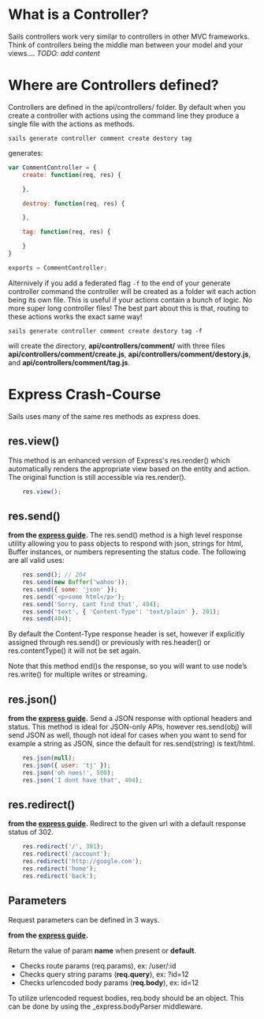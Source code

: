 
# What is a Controller?
Sails controllers work very similar to controllers in other MVC frameworks. Think of controllers
being the middle man between your model and your views.... _TODO: add content_

# Where are Controllers defined?
Controllers are defined in the api/controllers/ folder. By default when you create a controller with
actions using the command line they produce a single file with the actions as methods.

```
sails generate controller comment create destory tag
```
generates:
```javascript
var CommentController = {
	create: function(req, res) {

	},

	destroy: function(req, res) {

	},

	tag: function(req, res) {

	}
}

exports = CommentController;
```

Alternively if you add a federated flag ```-f``` to the end of your generate controller command the
controller will be created as a folder wit each action being its own file. This is useful if
your actions contain a bunch of logic. No more super long controller files! The best part about this
is that, routing to these actions works the exact same way!

```
sails generate controller comment create destory tag -f
```
will create the directory, **api/controllers/comment/** with three files 
**api/controllers/comment/create.js**,
**api/controllers/comment/destory.js**, and
**api/controllers/comment/tag.js**.
 
# Express Crash-Course
Sails uses many of the same res methods as express does.

## res.view()
This method is an enhanced version of  Express's res.render() which automatically renders the 
appropriate view based on the entity and action. The original function is still accessible via
res.render().

```javascript
	res.view();
```


## res.send()
__from the <a href="http://expressjs.com/2x/guide.html#res.send()">express guide</a>.__
The res.send() method is a high level response utility allowing you to pass objects to respond with
json, strings for html, Buffer instances, or numbers representing the status code. The following are
all valid uses:

```javascript
	res.send(); // 204
	res.send(new Buffer('wahoo'));
	res.send({ some: 'json' });
	res.send('<p>some html</p>');
	res.send('Sorry, cant find that', 404);
	res.send('text', { 'Content-Type': 'text/plain' }, 201);
	res.send(404);
```

By default the Content-Type response header is set, however if explicitly assigned through
res.send() or previously with res.header() or res.contentType() it will not be set again.

Note that this method end()s the response, so you will want to use node’s res.write() for multiple
writes or streaming.

## res.json()
__from the <a href="http://expressjs.com/2x/guide.html#res.json()">express guide</a>.__
Send a JSON response with optional headers and status. This method is ideal for JSON-only APIs,
however res.send(obj) will send JSON as well, though not ideal for cases when you want to send for
example a string as JSON, since the default for res.send(string) is text/html.

```javascript
	res.json(null);
	res.json({ user: 'tj' });
	res.json('oh noes!', 500);
	res.json('I dont have that', 404);
```

## res.redirect()
__from the <a href="http://expressjs.com/2x/guide.html#res.redirect()">express guide</a>.__
Redirect to the given url with a default response status of 302.

```javascript
	res.redirect('/', 301);
	res.redirect('/account');
	res.redirect('http://google.com');
	res.redirect('home');
	res.redirect('back');
```

## Parameters
Request parameters can be defined in 3 ways.

__from the <a href="http://expressjs.com/2x/guide.html#req.param()">express guide</a>.__

Return the value of param **name** when present or **default**.

  - Checks route params (req.params), ex: /user/:id
  - Checks query string params (**req.query**), ex: ?id=12
  - Checks urlencoded body params (**req.body**), ex: id=12

To utilize urlencoded request bodies, req.body should be an object. This can be done by using
the _express.bodyParser middleware.